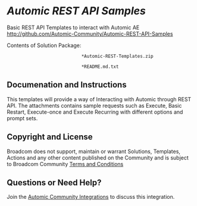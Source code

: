 *Automic REST API Samples*
=============


Basic REST API Templates to interact with Automic AE
http://github.com/Automic-Community/Automic-REST-API-Samples

<!-- List of attached files -->
Contents of Solution Package:

						
								*Automic-REST-Templates.zip
								
								*README.md.txt
								
						


Documenation and Instructions
---

<p>This templates will provide a way of Interacting with Automic through REST API. The attachments contains sample requests such as Execute, Basic Restart, Execute-once and Execute Recurring with different options and prompt sets.</p>

Copyright and License
---

Broadcom does not support, maintain or warrant Solutions, Templates, Actions and any other content published on the Community and is subject to Broadcom Community [Terms and Conditions](https://community.broadcom.com/termsandconditions)


Questions or Need Help? 
---
Join the [Automic Community Integrations](https://community.broadcom.com/communities/community-home?CommunityKey=83e49dd4-b93e-464a-a343-2bb1e51c13ec) to discuss this integration.

